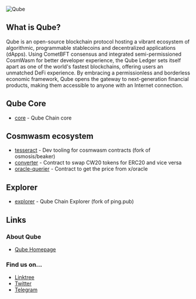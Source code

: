![Qube](https://raw.githubusercontent.com/QubeLedger/.github/main/banner.png)
## What is Qube?
Qube is an open-source blockchain protocol hosting a vibrant ecosystem of algorithmic, programmable stablecoins and decentralized applications (dApps). Using CometBFT consensus and integrated semi-permissioned CosmWasm for better developer experience, the Qube Ledger sets itself apart as one of the world's fastest blockchains, offering users an unmatched DeFi experience. By embracing a permissionless and borderless economic framework, Qube opens the gateway to next-generation financial products, making them accessible to anyone with an Internet connection.

## Qube Core
* [core](https://github.com/QubeLedger/core) - Qube Chain core

## Cosmwasm ecosystem
* [tesseract](https://github.com/QubeLedger/tesseract) - Dev tooling for cosmwasm contracts (fork of osmosis/beaker)
* [converter](https://github.com/QubeLedger/quadrate-converter-contracts) - Contract to swap CW20 tokens for ERC20 and vice versa
* [oracle-querier](https://github.com/QubeLedger/quadrate-oracle-querier) - Contract to get the price from x/oracle

## Explorer
* [explorer](https://github.com/QubeLedger/explorer) - Qube Chain Explorer (fork of ping.pub)

## Links
### About Qube

- [Qube Homepage](https://qubedao.com/)

### Find us on...

- [Linktree](https://linktr.ee/QubeLedger)
- [Twitter](https://twitter.com/QubeLedger)
- [Telegram](https://t.me/QubeLedger)

